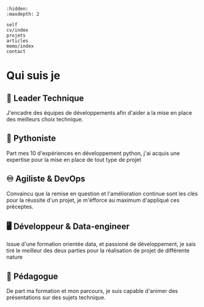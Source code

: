 ```{toctree}
:hidden:
:maxdepth: 2

self
cv/index
projets
articles
memo/index
contact
```

# Qui suis je

## 🥇 __Leader Technique__

J'encadre des équipes de développements afin d'aider a la mise en place des meilleurs choix technique.

## 🐍 __Pythoniste__

Part mes 10 d'expériences en développement python,
j'ai acquis une expertise pour la mise en place de tout type de projet

## ♾️ __Agiliste & DevOps__

Convaincu que la remise en question et l'amélioration continue sont les clés pour la réussite d'un projet,
je m'éfforce au maximum d'appliqué ces préceptes.

## 🖥️ __Développeur & Data-engineer__

Issue d'une formation orientée data, et passioné de développement, je sais tiré le meilleur des deux parties
pour la réalisation de projet de différente nature

##  🚀 Pédagogue

De part ma formation et mon parcours, je suis capable d'animer des présentations sur des sujets technique.
